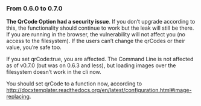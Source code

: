 ### From 0.6.0 to 0.7.0

**The QrCode Option had a security issue**. If you don’t upgrade according to this, the functionality should continue to work but the leak will still be there.
If you are running in the browser, the vulnerability will not affect you (no access to the filesystem). If the users can’t change the qrCodes or their value, you’re safe too.

If you set qrCode:true, you are affected. The Command Line is not affected as of v0.7.0 (but was on 0.6.3 and less), but loading images over the filesystem doesn’t work in the cli now.

You should set qrCode to a function now, according to http://docxtemplater.readthedocs.org/en/latest/configuration.html#image-replacing.
